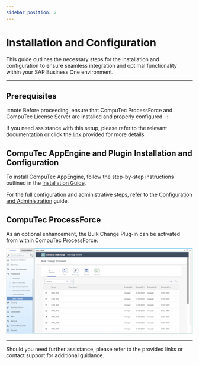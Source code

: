 ```yaml
---
sidebar_position: 2
---
```


# Installation and Configuration

This guide outlines the necessary steps for the installation and configuration to ensure seamless integration and optimal functionality within your SAP Business One environment.

---

## Prerequisites

:::note
Before proceeding, ensure that CompuTec ProcessForce and CompuTec License Server are installed and properly configured.
:::

If you need assistance with this setup, please refer to the relevant documentation or click the [link](/docs/processforce/administrator-guide/licensing/license-server/overview/).provided for more details.

## CompuTec AppEngine and Plugin Installation and Configuration

To install CompuTec AppEngine, follow the step-by-step instructions outlined in the [Installation Guide](../../administrators-guide/configuration-and-administration/installation.md).

For the full configuration and administrative steps, refer to the [Configuration and Administration](docs/appengine/administrators-guide/configuration-and-administration/configuration.md) guide.

## CompuTec ProcessForce

As an optional enhancement, the Bulk Change Plug-in can be activated from within CompuTec ProcessForce.

![Bulk Change Plugin](./media/bulk-changes-of-bom/image2020-3-25-16-40-30.png)

---
Should you need further assistance, please refer to the provided links or contact support for additional guidance.
